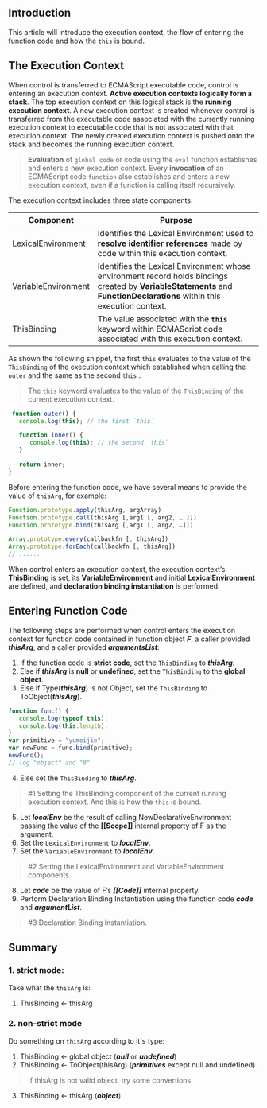 ## Introduction
 
 This article will introduce the execution context, the flow of entering the function code and how the `this` is bound.

## The Execution Context

When control is transferred to ECMAScript executable code, control is entering an execution context. **Active execution contexts logically form a stack**. The top execution context on this logical stack is the **running execution context**. A new execution context is created whenever control is transferred from the executable code associated with the currently running execution context to executable code that is not associated with that execution context. The newly created execution context is pushed onto the stack and becomes the running execution context.
> **Evaluation** of `global code` or code using the `eval` function establishes and enters a new execution context. Every **invocation** of an ECMAScript code `function` also establishes and enters a new execution context, even if a function is calling itself recursively. 

The execution context includes three state components: 

Component | Purpose
--- | ---
LexicalEnvironment | Identifies the Lexical Environment used to **resolve identifier references** made by code within this execution context.
VariableEnvironment | Identifies the Lexical Environment whose environment record holds bindings created by **VariableStatements** and **FunctionDeclarations** within this execution context.
ThisBinding | The value associated with the **`this`** keyword within ECMAScript code associated with this execution context.

As shown the following snippet, the first `this` evaluates to the value of the `ThisBinding` of the execution context which established when calling the `outer`   and the same as the second `this` .
>  The `this` keyword evaluates to the value of the `ThisBinding` of the current execution context.

```javascript
 function outer() {
   console.log(this); // the first `this`

   function inner() {
      console.log(this); // the second `this`
   }

   return inner;
}
```


Before entering the function code, we have several means to provide the value of `thisArg`, for example:
```javascript
Function.prototype.apply(thisArg, argArray)
Function.prototype.call(thisArg [,arg1 [, arg2, … ]]) 
Function.prototype.bind(thisArg [,arg1 [, arg2, …]])

Array.prototype.every(callbackfn [, thisArg])
Array.prototype.forEach(callbackfn [, thisArg])
// ......
```

When control enters an execution context, the execution context’s **ThisBinding** is set, its **VariableEnvironment** and initial **LexicalEnvironment** are defined, and **declaration binding instantiation** is performed.

## Entering Function Code

The following steps are performed when control enters the execution context for function code contained in function object ***F***, a caller provided ***thisArg***, and a caller provided ***argumentsList***:
1. If the function code is **strict code**, set the `ThisBinding` to ***thisArg***.
2. Else if ***thisArg*** is **null** or **undefined**, set the `ThisBinding` to the **global object**.
3. Else if Type(***thisArg***) is not Object, set the `ThisBinding` to ToObject(***thisArg***).
```javascript
function func() {
   console.log(typeof this);
   console.log(this.length);
}
var primitive = "yumeijie";
var newFunc = func.bind(primitive);
newFunc();
// log "object" and "8"
```
4. Else set the `ThisBinding` to ***thisArg***.
> \#1 Setting the ThisBinding component of the current running execution context. And this is how the `this` is bound.

5. Let ***localEnv*** be the result of calling NewDeclarativeEnvironment passing the value of the **[[Scope]]** internal property of F as the argument.
6. Set the `LexicalEnvironment` to ***localEnv***.
7. Set the `VariableEnvironment` to ***localEnv***.
>  \#2 Setting the LexicalEnvironment  and VariableEnvironment components.

8. Let ***code*** be the value of F’s ***[[Code]]*** internal property.
9. Perform Declaration Binding Instantiation using the function code ***code*** and ***argumentList***.
>  \#3 Declaration Binding Instantiation.

## Summary

### 1. strict mode:

Take what the `thisArg` is:
1. ThisBinding <- thisArg

### 2. non-strict mode

Do something on `thisArg` according to it's type:
1. ThisBinding <- global object (***null*** or ***undefined***)
2. ThisBinding <- ToObject(thisArg) (***primitives*** except null and undefined)
> If thisArg is not valid object, try some convertions
3. ThisBinding <- thisArg (***object***)
